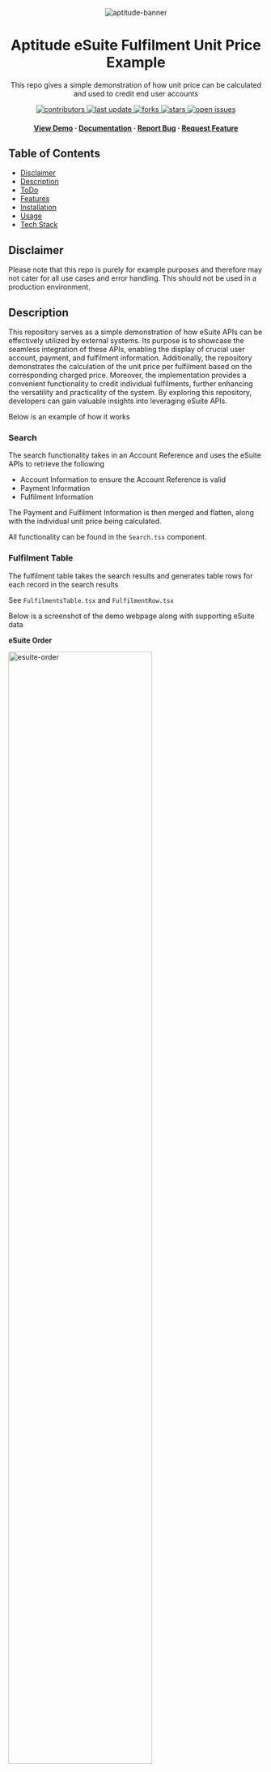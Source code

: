<div align="center">

![aptitude-banner](./public/static/images/logo_banner.jpg)

  <h1>Aptitude eSuite Fulfilment Unit Price Example</h1>
  
  <p>
    This repo gives a simple demonstration of how unit price can be calculated and used to credit end user accounts
  </p>

<!-- Badges -->
<p>
<a href="https://github.com/craigashields/esuite-fulfilments-unit-pricing/graphs/contributors">
    <img src="https://img.shields.io/github/contributors/craigashields/esuite-fulfilments-unit-pricing" alt="contributors" />
</a>
<a href="">
    <img src="https://img.shields.io/github/last-commit/craigashields/esuite-fulfilments-unit-pricing" alt="last update" />
</a>
<a href="https://github.com/craigashields/esuite-fulfilments-unit-pricing/network/members">
    <img src="https://img.shields.io/github/forks/craigashields/esuite-fulfilments-unit-pricing" alt="forks" />
</a>
<a href="https://github.com/craigashields/esuite-fulfilments-unit-pricing/stargazers">
    <img src="https://img.shields.io/github/stars/craigashields/esuite-fulfilments-unit-pricing" alt="stars" />
</a>
<a href="https://github.com/craigashields/esuite-fulfilments-unit-pricing/issues/">
    <img src="https://img.shields.io/github/issues/craigashields/esuite-fulfilments-unit-pricing" alt="open issues" />
</a>
</p>  
<h4>
    <a href="https://github.com/craigashields/esuite-fulfilments-unit-pricing/">View Demo</a>
  <span> · </span>
    <a href="https://github.com/craigashields/esuite-fulfilments-unit-pricing">Documentation</a>
  <span> · </span>
    <a href="https://github.com/craigashields/esuite-fulfilments-unit-pricing/issues/">Report Bug</a>
  <span> · </span>
    <a href="https://github.com/craigashields/esuite-fulfilments-unit-pricing/issues/">Request Feature</a>
  </h4>
</div>

## Table of Contents

- [Disclaimer](#disclaimer)
- [Description](#description)
- [ToDo](#todo)
- [Features](#features)
- [Installation](#installation)
- [Usage](#usage)
- [Tech Stack](#tech-stack)

## Disclaimer

Please note that this repo is purely for example purposes and therefore may not cater for all use cases and error handling. This should not be used in a production environment.

## Description

This repository serves as a simple demonstration of how eSuite APIs can be effectively utilized by external systems. Its purpose is to showcase the seamless integration of these APIs, enabling the display of crucial user account, payment, and fulfilment information. Additionally, the repository demonstrates the calculation of the unit price per fulfilment based on the corresponding charged price. Moreover, the implementation provides a convenient functionality to credit individual fulfilments, further enhancing the versatility and practicality of the system. By exploring this repository, developers can gain valuable insights into leveraging eSuite APIs.

Below is an example of how it works

### Search

The search functionality takes in an Account Reference and uses the eSuite APIs to retrieve the following

- Account Information to ensure the Account Reference is valid
- Payment Information
- Fulfilment Information

The Payment and Fulfilment Information is then merged and flatten, along with the individual unit price being calculated.

All functionality can be found in the `Search.tsx` component.

### Fulfilment Table

The fulfilment table takes the search results and generates table rows for each record in the search results

See `FulfilmentsTable.tsx` and `FulfilmentRow.tsx`

Below is a screenshot of the demo webpage along with supporting eSuite data

**eSuite Order**

<img alt="esuite-order" src="./public/static/images/demo_esuite_order.png" alt="drawing" style="width:75%;"/>

**eSuite Order Items**

<img alt="esuite-items" src="./public/static/images/demo_esuite_orderitems.png" alt="drawing" style="width:75%;"/>

**eSuite Fulfilments**

<img alt="esuite-fulfilments" src="./public/static/images/demo_esuite_fulfilments.png" alt="drawing" style="width:75%;"/>

**Demo Site**

<img alt="demo" src="./public/static/images/demo_site.png" alt="drawing" style="width:75%;"/>

Please notice that there are 2 order lines, both have fulfilments linked to them. The Thursday edition has 5 fulfilments generated and the Monday edition has 4. The price for both line items is the same, however the unit price per fulfilment changes based on the order item. This is due to the unit price calculated of `grossAmount \ fulfilmentCount` on the order item.

The Monday edition results in a per fulfilment price of £2.40 and the Thursday edition results in £1.92.

### Modal

Each fulfilment row has the Action cell. Upon clicking this, the `Modal.tsx` component is rendered, allowing the user to enter a reason for the refund. Please note that this is a simple example and further information can be captured against the record.

The Modal shows the following once opened.

<img alt="edit-fulfilment" src="./public/static/images/demo_esuite_edit.png" alt="drawing" style="width:50%;"/>

The Modal allows the selection of a reason for the refund. This is a single example and additional data can be captured if required.

Upon selecting the `Refund` button, a refund is processed against the order in the form of a credit to the user, this is not money back, but instead a credit on the account which will be automatically used to discount the next billing period.

The fulfilment is also updated with a reason custom parameter which can then be reported on via eSuite's reporting framework or eSuite Schema.

See below for the eSuite results

**Order Refund**

<img alt="order-refund" src="./public/static/images/demo_esuite_refund.png" alt="drawing" style="width:75%;"/>

**Updated Fulfilment**

<img alt="fulfilment-updated" src="./public/static/images/demo_esuite_fulfilmentupdate.png" alt="drawing" style="width:75%;"/>

Clicking `Search` again will update the demo table (automatic re-render will be added to this repo soon!)

**Updated Demo Table**

<img alt="demo-after-refund" src="./public/static/images/demo_site_afterrefund.png" alt="drawing" style="width:75%;"/>

## Todo

- Add re-rendering of table after refund processed
- Add additional functionality for cancelling all fulfilments and crediting remaining amount
- Improve Error Handling

## Installation

To install and set up the project, follow these steps:

1. Clone the repository:

   ```
   git clone [repository url]
   ```

2. Navigate to the project directory: cd [project directory]
3. Install dependencies:

   ```
   npm install
   ```

## Usage

Once the project is installed and set up, you can use it as follows:

1. Create `.env.local` in project directory.
2. Add the following to the environment file

   ```
    ESUITE_API_CLIENT=
    ESUITE_API_HOST=
    ESUITE_API_PASSWORD=
    ESUITE_API_VERSION=
   ```

3. Once you are all setup run:

   ```
   npm run dev
   ```

   Open [http://localhost:3000](http://localhost:3000/) in your browser to see the results.

You'll need to have an account with active orders and fulfilments in order to use the search functionality

## Tech Stack

- [Aptitude eSuite](https://www.aptitudesoftware.com/)
- [Tailwind CSS](https://tailwindcss.com)
- [Next.js](https://nextjs.org)
- [Vercel](https://vercel.com)
